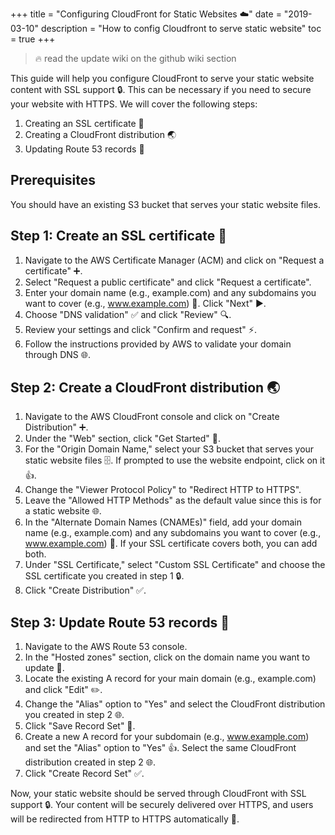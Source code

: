 +++
title = "Configuring CloudFront for Static Websites ☁️"
date = "2019-03-10"
description = "How to config Cloudfront to serve static website"
toc = true
+++

> 🔥 read the update wiki on the github wiki section


This guide will help you configure CloudFront to serve your static website content with SSL support 🔒. This can be necessary if you need to secure your website with HTTPS. We will cover the following steps:

1. Creating an SSL certificate 📜
2. Creating a CloudFront distribution 🌏
3. Updating Route 53 records 🚦

## Prerequisites

You should have an existing S3 bucket that serves your static website files.

## Step 1: Create an SSL certificate 📜

1. Navigate to the AWS Certificate Manager (ACM) and click on "Request a certificate" ➕.
2. Select "Request a public certificate" and click "Request a certificate".
3. Enter your domain name (e.g., example.com) and any subdomains you want to cover (e.g., www.example.com) 🔗. Click "Next" ▶️.
4. Choose "DNS validation" ✅ and click "Review" 🔍.
5. Review your settings and click "Confirm and request" ⚡.
6. Follow the instructions provided by AWS to validate your domain through DNS 🌐.

## Step 2: Create a CloudFront distribution 🌏

1. Navigate to the AWS CloudFront console and click on "Create Distribution" ➕.
2. Under the "Web" section, click "Get Started" 🚀.
3. For the "Origin Domain Name," select your S3 bucket that serves your static website files 🗄️. If prompted to use the website endpoint, click on it 👍.
4. Change the "Viewer Protocol Policy" to "Redirect HTTP to HTTPS".
5. Leave the "Allowed HTTP Methods" as the default value since this is for a static website 🌐.
6. In the "Alternate Domain Names (CNAMEs)" field, add your domain name (e.g., example.com) and any subdomains you want to cover (e.g., www.example.com) 🔗. If your SSL certificate covers both, you can add both.
7. Under "SSL Certificate," select "Custom SSL Certificate" and choose the SSL certificate you created in step 1 🔒.
8. Click "Create Distribution" ✅.

## Step 3: Update Route 53 records 🚦

1. Navigate to the AWS Route 53 console.
2. In the "Hosted zones" section, click on the domain name you want to update 🔗.
3. Locate the existing A record for your main domain (e.g., example.com) and click "Edit" ✏️.
4. Change the "Alias" option to "Yes" and select the CloudFront distribution you created in step 2 🌐.
5. Click "Save Record Set" 💾.
6. Create a new A record for your subdomain (e.g., www.example.com) and set the "Alias" option to "Yes" 👍. Select the same CloudFront distribution created in step 2 🌐.
7. Click "Create Record Set" ✅.

Now, your static website should be served through CloudFront with SSL support 🔒. Your content will be securely delivered over HTTPS, and users will be redirected from HTTP to HTTPS automatically 💫.
